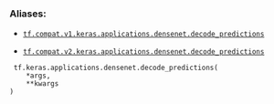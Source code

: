 

### Aliases:

- [ `tf.compat.v1.keras.applications.densenet.decode_predictions` ](/api_docs/python/tf/keras/applications/densenet/decode_predictions)

- [ `tf.compat.v2.keras.applications.densenet.decode_predictions` ](/api_docs/python/tf/keras/applications/densenet/decode_predictions)



```
 tf.keras.applications.densenet.decode_predictions(
    *args,
    **kwargs
)
 
```

